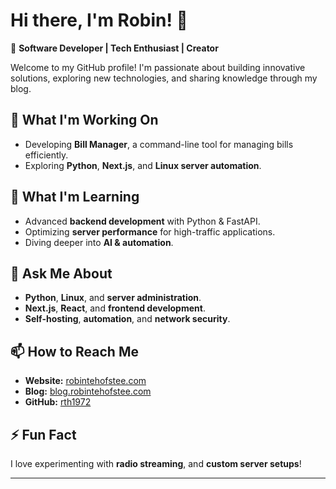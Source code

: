 # Hi there, I'm Robin! 👋  

🚀 **Software Developer | Tech Enthusiast | Creator**  

Welcome to my GitHub profile! I'm passionate about building innovative solutions, exploring new technologies, and sharing knowledge through my blog.  

## 🔭 What I'm Working On  
- Developing **Bill Manager**, a command-line tool for managing bills efficiently.  
- Exploring **Python**, **Next.js**, and **Linux server automation**.

## 🌱 What I'm Learning  
- Advanced **backend development** with Python & FastAPI.  
- Optimizing **server performance** for high-traffic applications.  
- Diving deeper into **AI & automation**.  

## 💬 Ask Me About  
- **Python**, **Linux**, and **server administration**.  
- **Next.js**, **React**, and **frontend development**.  
- **Self-hosting**, **automation**, and **network security**.  

## 📫 How to Reach Me  
- **Website:** [robintehofstee.com](https://robintehofstee.com)
- **Blog:** [blog.robintehofstee.com](https://blog.robintehofstee.com)
- **GitHub:** [rth1972](https://github.com/rth1972)  

## ⚡ Fun Fact  
I love experimenting with **radio streaming**, and **custom server setups**!  

---
